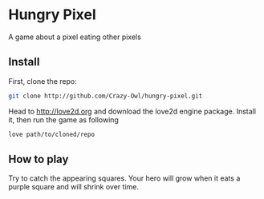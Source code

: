 # Hungry Pixel

A game about a pixel eating other pixels

## Install

First, clone the repo:
```bash
git clone http://github.com/Crazy-Owl/hungry-pixel.git
```

Head to http://love2d.org and download the love2d engine package. Install it, then run the game as following

```bash
love path/to/cloned/repo
```

## How to play

Try to catch the appearing squares. Your hero will grow when it eats a purple square and will shrink over time.
